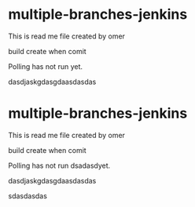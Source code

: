 # multiple-branches-jenkins

This is read me file created by omer 

build create when comit

Polling has not run yet.

dasdjaskgdasgdaasdasdas


# multiple-branches-jenkins

This is read me file created by omer 

build create when comit

Polling has not run dsadasdyet.

dasdjaskgdasgdaasdasdas


sdasdasdas









